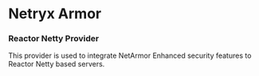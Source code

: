 # Netryx Armor
### Reactor Netty Provider
This provider is used to integrate NetArmor Enhanced security features to Reactor Netty based servers.
